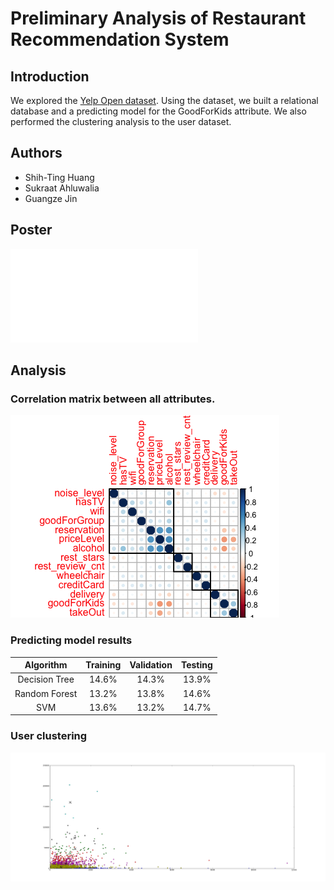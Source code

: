 # Preliminary Analysis of Restaurant Recommendation System

## Introduction
We explored the [Yelp Open dataset](https://www.yelp.com/dataset). Using the dataset, we built a relational database and a predicting model for the GoodForKids attribute. We also performed the clustering analysis to the user dataset.

## Authors
* Shih-Ting Huang 
* Sukraat Ahluwalia
* Guangze Jin

## Poster
![Poster](Poster.pdf)

## Analysis

### Correlation matrix between all attributes.

![cor](Rplot_rest_cor.png)



### Predicting model results

| Algorithm | Training | Validation | Testing |
| :---:  | :---: | :---: | :---: |
| Decision Tree | 14.6% | 14.3% | 13.9%|
| Random Forest | 13.2% | 13.8% | 14.6% |
| SVM | 13.6% | 13.2% | 14.7%|



### User clustering 

![kmeans](kmeans.png)

